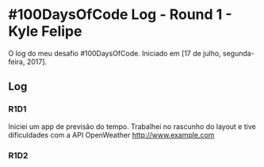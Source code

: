 # #100DaysOfCode Log - Round 1 - Kyle Felipe

O log do meu desafio #100DaysOfCode. Iniciado em [17 de julho, segunda-feira, 2017].

## Log

### R1D1 

Iniciei um app de previsão do tempo. Trabalhei no rascunho do layout e tive dificuldades com a API OpenWeather http://www.example.com

### R1D2
